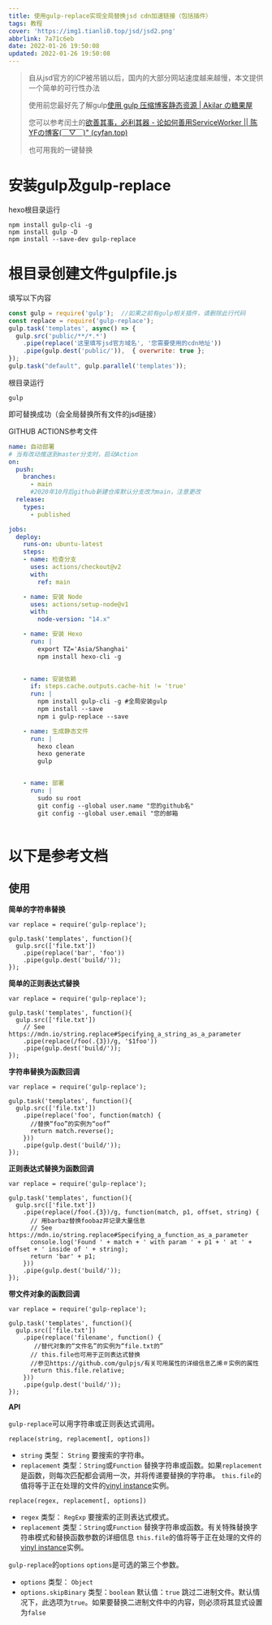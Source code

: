 ```yaml
---
title: 使用gulp-replace实现全局替换jsd cdn加速链接（包括插件）
tags: 教程
cover: 'https://img1.tianli0.top/jsd/jsd2.png'
abbrlink: 7a71c6eb
date: 2022-01-26 19:50:08
updated: 2022-01-26 19:50:08
---
```

> 自从jsd官方的ICP被吊销以后，国内的大部分网站速度越来越慢，本文提供一个简单的可行性办法
>
> 使用前您最好先了解gulp[使用 gulp 压缩博客静态资源 | Akilar の糖果屋](https://akilar.top/posts/49b73b87/)
>
> 您可以参考闰土的[欲善其事，必利其器 - 论如何善用ServiceWorker || 陈YFの博客(￣▽￣)" (cyfan.top)](https://blog.cyfan.top/p/c0af86bb.html)
>
> 也可用我的一键替换

# 安装gulp及gulp-replace

hexo根目录运行

```
npm install gulp-cli -g
npm install gulp -D
npm install --save-dev gulp-replace
```

# 根目录创建文件gulpfile.js

填写以下内容

```javascript
const gulp = require('gulp');  //如果之前有gulp相关插件，请删除此行代码
const replace = require('gulp-replace');
gulp.task('templates', async() => {
  gulp.src('public/**/*.*')
    .pipe(replace('这里填写jsd官方域名', '您需要使用的cdn地址'))
    .pipe(gulp.dest('public/')),  { overwrite: true };
});
gulp.task("default", gulp.parallel('templates'));
```

根目录运行

```
gulp
```

即可替换成功（会全局替换所有文件的jsd链接）

GITHUB ACTIONS参考文件

```yaml
name: 自动部署
# 当有改动推送到master分支时，启动Action
on:
  push:
    branches:
      - main
      #2020年10月后github新建仓库默认分支改为main，注意更改
  release:
    types:
      - published

jobs:
  deploy:
    runs-on: ubuntu-latest
    steps:
    - name: 检查分支
      uses: actions/checkout@v2
      with:
        ref: main

    - name: 安装 Node
      uses: actions/setup-node@v1
      with:
        node-version: "14.x"

    - name: 安装 Hexo
      run: |
        export TZ='Asia/Shanghai'
        npm install hexo-cli -g

  
    - name: 安装依赖
      if: steps.cache.outputs.cache-hit != 'true'
      run: |
        npm install gulp-cli -g #全局安装gulp
        npm install --save
        npm i gulp-replace --save

    - name: 生成静态文件
      run: |
        hexo clean
        hexo generate
        gulp


    - name: 部署
      run: |
        sudo su root
        git config --global user.name "您的github名"
        git config --global user.email "您的邮箱
      
```

# 以下是参考文档

## 使用

**简单的字符串替换**

```
var replace = require('gulp-replace');

gulp.task('templates', function(){
  gulp.src(['file.txt'])
    .pipe(replace('bar', 'foo'))
    .pipe(gulp.dest('build/'));
});
```

**简单的正则表达式替换**

```
var replace = require('gulp-replace');

gulp.task('templates', function(){
  gulp.src(['file.txt'])
    // See https://mdn.io/string.replace#Specifying_a_string_as_a_parameter
    .pipe(replace(/foo(.{3})/g, '$1foo'))
    .pipe(gulp.dest('build/'));
});
```

**字符串替换为函数回调**

```
var replace = require('gulp-replace');

gulp.task('templates', function(){
  gulp.src(['file.txt'])
    .pipe(replace('foo', function(match) {
      //替换“foo”的实例为“oof”
      return match.reverse();
    }))
    .pipe(gulp.dest('build/'));
});
```

**正则表达式替换为函数回调**

```
var replace = require('gulp-replace');

gulp.task('templates', function(){
  gulp.src(['file.txt'])
    .pipe(replace(/foo(.{3})/g, function(match, p1, offset, string) {
      // 用barbaz替换foobaz并记录大量信息
      // See https://mdn.io/string.replace#Specifying_a_function_as_a_parameter
      console.log('Found ' + match + ' with param ' + p1 + ' at ' + offset + ' inside of ' + string);
      return 'bar' + p1;
    }))
    .pipe(gulp.dest('build/'));
});
```

**带文件对象的函数回调**

```
var replace = require('gulp-replace');

gulp.task('templates', function(){
  gulp.src(['file.txt'])
    .pipe(replace('filename', function() {
       //替代对象的“文件名”的实例为“file.txt的” 
      // this.file也可用于正则表达式替换
      //参见https://github.com/gulpjs/有关可用属性的详细信息乙烯＃实例的属性
      return this.file.relative;
    }))
    .pipe(gulp.dest('build/'));
});
```

**API**

`gulp-replace`可以用字符串或正则表达式调用。

```
replace(string, replacement[, options])
```

- `string`
  类型： `String`
  要搜索的字符串。
- `replacement`
  类型：`String`或`Function`
  替换字符串或函数。如果`replacement`是函数，则每次匹配都会调用一次，并将传递要替换的字符串。
  `this.file`的值将等于正在处理的文件的[vinyl instance](https://github.com/gulpjs/vinyl#instance-properties)实例。

```
replace(regex, replacement[, options])
```

- `regex`
  类型： `RegExp`
  要搜索的正则表达式模式。
- `replacement`
  类型：`String`或`Function`
  替换字符串或函数。有关特殊替换字符串模式和替换函数参数的详细信息
  `this.file`的值将等于正在处理的文件的[vinyl instance](https://github.com/gulpjs/vinyl#instance-properties)实例。

`gulp-replace`的`options`
`options`是可选的第三个参数。

- `options`
  类型： `Object`
- `options.skipBinary`
  类型：`boolean`
  默认值：`true`
  跳过二进制文件。默认情况下，此选项为`true`。如果要替换二进制文件中的内容，则必须将其显式设置为`false`
